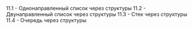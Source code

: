 11.1 - Однонаправленный список через структуры 11.2 - Двунаправленный
список через структуры 11.3 - Стек через структуры 11.4 - Очередь через
структуры
